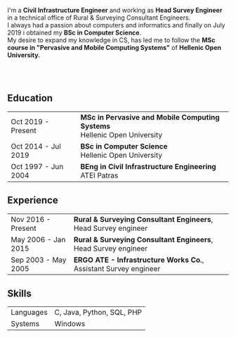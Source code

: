  I'm a <b>Civil Infrastructure Engineer</b> and working as <b>Head Survey Engineer</b> in a technical office of Rural & Surveying Consultant Engineers.<br>
I always had a passion about computers and informatics and finally on July 2019 i obtained my <b>BSc in Computer Science</b>.<br>
My desire to expand my knowledge in CS, has led me to follow the <b>MSc course in "Pervasive and Mobile Computing Systems"</b> of <b>Hellenic Open University.
 
 
  <br><br>


## <i class="fa fa-chevron-right"></i> Education

<table class="table table-hover">
  <tr>
    <td class="col-md-3">Oct 2019 - Present</td>
    <td>
        <strong>MSc in Pervasive and Mobile Computing Systems</strong>         
        <br>
      Hellenic Open University
    </td>
  </tr>
    <tr>
    <td class="col-md-3">Oct 2014 - Jul 2019</td>
    <td>
        <strong>BSc in Computer Science</strong>         
        <br>
      Hellenic Open University
    </td>
  </tr>
    <tr>
    <td class="col-md-3">Oct 1997 - Jun 2004</td>
    <td>
        <strong>BEng in Civil Infrastructure Engineering</strong>         
        <br>
      ATEI Patras
    </td>
  </tr>
 </table>

## <i class="fa fa-chevron-right"></i> Experience

<table class="table table-hover">
<tr>
  <td class='col-md-3'>Nov 2016 - Present</td>
  <td><strong>Rural & Surveying Consultant Engineers</strong>, Head Survey engineer</td>
</tr>
<tr>
</tr>
<tr>
  <td class='col-md-3'>May 2006 - Jan 2015</td>
  <td><strong>Rural & Surveying Consultant Engineers</strong>, Head Survey engineer</td>
</tr>
<tr>
</tr>
<tr>
  <td class='col-md-3'>Sep 2003 - May 2005</td>
  <td><strong>ERGO ATE - Infrastructure Works Co.</strong>, Assistant Survey engineer</td>
</tr>
<tr>
</tr>
</table>

## <i class="fa fa-chevron-right"></i> Skills
<table class="table table-hover">
<tr>
  <td class='col-md-2'>Languages</td>
  <td markdown="1">
C, Java, Python, SQL, PHP
  </td>
</tr>
<tr>
  <td class='col-md-2'>Systems</td>
  <td markdown="1">
Windows
  </td>
</tr>
</table>
